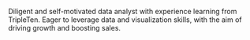 Diligent and self-motivated data analyst with experience learning from TripleTen. 
Eager to leverage data and visualization skills, with the aim of driving growth and boosting sales.
<!---
cjtindoc/cjtindoc is a ✨ special ✨ repository because its `README.md` (this file) appears on your GitHub profile.
You can click the Preview link to take a look at your changes.
--->
